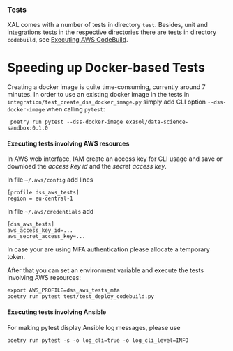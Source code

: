 ### Tests

XAL comes with a number of tests in directory `test`. 
Besides, unit and integrations tests in the respective directories 
there are tests in directory `codebuild`, see [Executing AWS CodeBuild](ci.md#executing-aws-codebuild).  

# Speeding up Docker-based Tests

Creating a docker image is quite time-consuming, currently around 7 minutes. In order to use an existing 
docker image in the tests in `integration/test_create_dss_docker_image.py` 
simply add CLI option `--dss-docker-image` when calling `pytest`:

 ```shell  
  poetry run pytest --dss-docker-image exasol/data-science-sandbox:0.1.0 
  ```

#### Executing tests involving AWS resources

In AWS web interface, IAM create an access key for CLI usage and save or download the *access key id* and the *secret access key*.

In file `~/.aws/config` add lines

```
[profile dss_aws_tests]
region = eu-central-1
```

In file `~/.aws/credentials` add

```
[dss_aws_tests]
aws_access_key_id=...
aws_secret_access_key=...
```

In case your are using MFA authentication please allocate a temporary token.

After that you can set an environment variable and execute the tests involving AWS resources:

```shell
export AWS_PROFILE=dss_aws_tests_mfa
poetry run pytest test/test_deploy_codebuild.py
```

#### Executing tests involving Ansible

For making pytest display Ansible log messages, please use

```shell
poetry run pytest -s -o log_cli=true -o log_cli_level=INFO
```